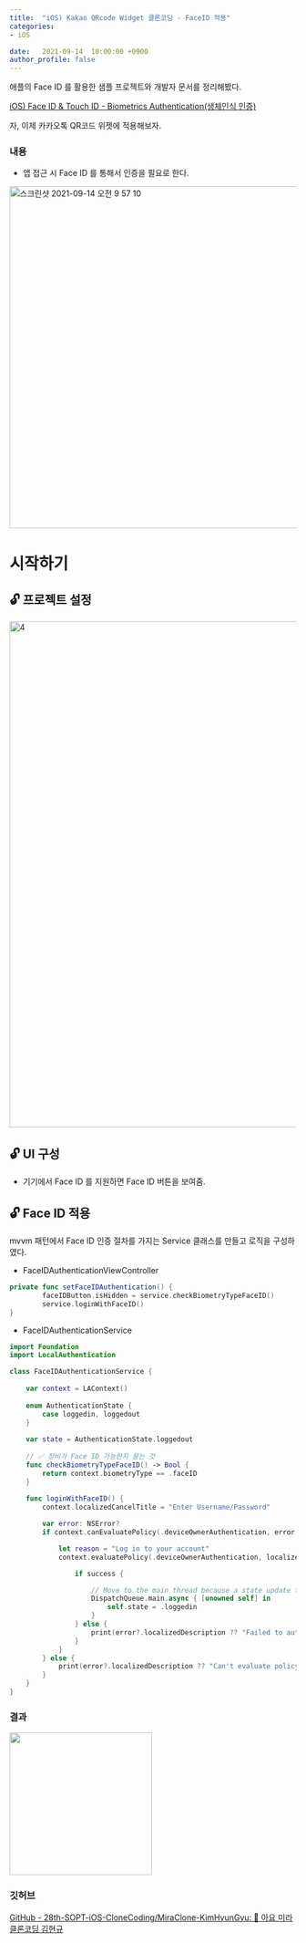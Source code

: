 ```yaml
---
title:  "iOS) Kakao QRcode Widget 클론코딩 - FaceID 적용"
categories:
- iOS

date:   2021-09-14  10:00:00 +0900
author_profile: false
---
```

애플의 Face ID 를 활용한 샘플 프로젝트와 개발자 문서를 정리해봤다. 

[iOS) Face ID & Touch ID - Biometrics Authentication(생체인식 인증)](https://gyuios.tistory.com/104)

자, 이제 카카오톡 QR코드 위젯에 적용해보자.

### 내용

- 앱 접근 시 Face ID 를 통해서 인증을 필요로 한다.

<img width="600" alt="스크린샷 2021-09-14 오전 9 57 10" src="https://user-images.githubusercontent.com/69136340/133176483-007203a4-ba71-403a-8d26-0c98c1974212.png">

# 시작하기

## 🔓 프로젝트 설정

<img width="888" alt="4" src="https://user-images.githubusercontent.com/69136340/133176388-64977ee6-067e-46cb-b15f-b4d3f6c5f81f.png">

## 🔓 UI 구성

- 기기에서 Face ID 를 지원하면 Face ID 버튼을 보여줌.

## 🔓 Face ID 적용

mvvm 패턴에서 Face ID 인증 절차를 가지는 Service 클래스를 만들고 로직을 구성하였다.

- FaceIDAuthenticationViewController

```swift
private func setFaceIDAuthentication() {
        faceIDButton.isHidden = service.checkBiometryTypeFaceID()
        service.loginWithFaceID()
}
```

- FaceIDAuthenticationService

```swift
import Foundation
import LocalAuthentication

class FaceIDAuthenticationService {
    
    var context = LAContext()
    
    enum AuthenticationState {
        case loggedin, loggedout
    }
    
    var state = AuthenticationState.loggedout
    
    // ✅ 장비가 Face ID 가능한지 묻는 것
    func checkBiometryTypeFaceID() -> Bool {
        return context.biometryType == .faceID
    }
    
    func loginWithFaceID() {
        context.localizedCancelTitle = "Enter Username/Password"

        var error: NSError?
        if context.canEvaluatePolicy(.deviceOwnerAuthentication, error: &error) {

            let reason = "Log in to your account"
            context.evaluatePolicy(.deviceOwnerAuthentication, localizedReason: reason ) { success, error in

                if success {

                    // Move to the main thread because a state update triggers UI changes.
                    DispatchQueue.main.async { [unowned self] in
                        self.state = .loggedin
                    }
                } else {
                    print(error?.localizedDescription ?? "Failed to authenticate")
                }
            }
        } else {
            print(error?.localizedDescription ?? "Can't evaluate policy")
        }
    }
}
```

### 결과

<img src ="https://user-images.githubusercontent.com/69136340/133176342-2b3df54c-1937-47b1-9e4f-1d3a3f300b33.gif" width = "250">

### 깃허브

[GitHub - 28th-SOPT-iOS-CloneCoding/MiraClone-KimHyunGyu: 🧚 아요 미라클론코딩 김현규](https://github.com/28th-SOPT-iOS-CloneCoding/MiraClone-KimHyunGyu)
